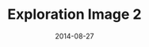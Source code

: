 ---
title: Exploration Image 2
date: 2014-08-27
template: image.html
language: en-us
image_url: http://placehold.it/350x150
image_link: http://elderscrollsonline.com
image_caption: Caption 2
---